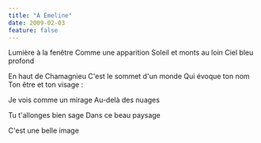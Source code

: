 ```yaml
---
title: "À Émeline"
date: 2009-02-03
feature: false
---
```


Lumière à la fenêtre
Comme une apparition
Soleil et monts au loin
Ciel bleu profond

En haut de Chamagnieu
C'est le sommet d'un monde
Qui évoque ton nom
Ton être et ton visage :

Je vois comme un mirage
Au-delà des nuages

Tu t'allonges bien sage
Dans ce beau paysage

C'est une belle image
